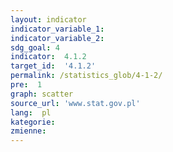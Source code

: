 ```yaml
---
layout: indicator
indicator_variable_1:  
indicator_variable_2:  
sdg_goal: 4
indicator:  4.1.2
target_id:  '4.1.2'
permalink: /statistics_glob/4-1-2/
pre:  1
graph: scatter
source_url: 'www.stat.gov.pl'
lang:  pl
kategorie:  
zmienne: 
---
```

